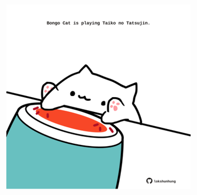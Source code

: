<!-- built at 22/09/2022, 08:01:55 UTC -->
<p align="center">
  <img width="500" height="500" src="./ReadmeImage.svg">
</p>

